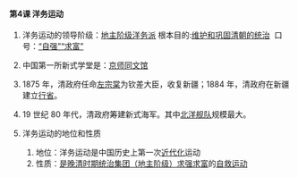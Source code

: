 #### 第4课 洋务运动

1. 洋务运动的领导阶级：<u>地主阶级洋务派</u> ​ 根本目的:<u>维护和巩固清朝的统治</u> ​ 口号：<u>“自强”“求富”</u>
2. 中国第一所新式学堂是：<u>京师同文馆</u>
3. 1875 年，清政府任命<u>左宗棠</u>为钦差大臣，收复新疆；1884 年，清政府在新疆建立<u>行省</u>。
4. 19 世纪 80 年代，清政府筹建新式海军。其中<u>北洋舰队</u>规模最大。
5. 洋务运动的地位和性质

   1. 地位：洋务运动是中国历史上第一次<u>近代化</u>运动
   2. 性质：<u>是晚清时期统治集团（地主阶级）求强求富</u>的<u>自救运动</u>

